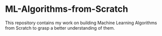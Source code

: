 # ML-Algorithms-from-Scratch
This repository contains my work on building Machine Learning Algorithms from Scratch to grasp a better understanding of them.
